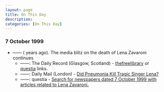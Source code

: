```yaml
---
layout: page
title: On This Day
description: 
categories: [On This Day]
---
```


### 7 October 1999
* —— (<span id="age1"></span> years ago). The media blitz on the death of Lena Zavaroni continues
   * ——: The Daily Record (Glasgow, Scotland) - [thefreelibrary](http://www.thefreelibrary.com/LENA+HAD+NO+FEAR+OF+DEATH%3B+The+child+star%27s+best+friend+tells+how...-a060330638) or [questia](https://www.questia.com/article/1G1-60330638/lena-had-no-fear-of-death-the-child-star-s-best-friend) links.
   * ——: Daily Mail (London) - [Did Pneumonia Kill Tragic Singer Lena?](https://www.questia.com/article/1G1-109705307/did-pneumonia-kill-tragic-singer-lena)
   * ——: questia - [Search for newspapers dated 7 October 1999 with articles related to Lena Zavaroni.](https://www.questia.com/searchglobal#!/?keywords=lena%20zavaroni!AllWords&publicationDateStart=10%2F07%2F1999&publicationDateEnd=10%2F07%2F1999&PeerReviewedType=0&pageNumber=1&mediaType=newspapers)

<!-- Script for calculating number of years ago -->
<script>
var dob = '19991007';
var year = Number(dob.substr(0, 4));
var month = Number(dob.substr(4, 2)) - 1;
var day = Number(dob.substr(6, 2));
var today = new Date();
var age1 = today.getFullYear() - year;
if (today.getMonth() < month || (today.getMonth() == month && today.getDate() < day)) {
age1--;
}
document.getElementById("age1").innerHTML=age1;
</script>

